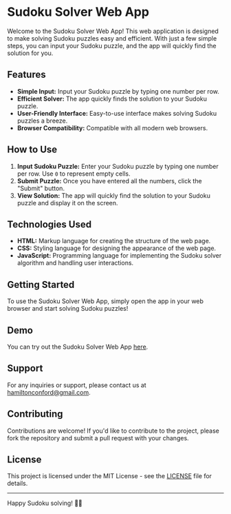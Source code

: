# Sudoku Solver Web App

Welcome to the Sudoku Solver Web App! This web application is designed to make solving Sudoku puzzles easy and efficient. With just a few simple steps, you can input your Sudoku puzzle, and the app will quickly find the solution for you.

## Features

- **Simple Input:** Input your Sudoku puzzle by typing one number per row.
- **Efficient Solver:** The app quickly finds the solution to your Sudoku puzzle.
- **User-Friendly Interface:** Easy-to-use interface makes solving Sudoku puzzles a breeze.
- **Browser Compatibility:** Compatible with all modern web browsers.

## How to Use

1. **Input Sudoku Puzzle:** Enter your Sudoku puzzle by typing one number per row. Use `0` to represent empty cells.
2. **Submit Puzzle:** Once you have entered all the numbers, click the "Submit" button.
3. **View Solution:** The app will quickly find the solution to your Sudoku puzzle and display it on the screen.

## Technologies Used

- **HTML:** Markup language for creating the structure of the web page.
- **CSS:** Styling language for designing the appearance of the web page.
- **JavaScript:** Programming language for implementing the Sudoku solver algorithm and handling user interactions.

## Getting Started

To use the Sudoku Solver Web App, simply open the app in your web browser and start solving Sudoku puzzles!

## Demo

You can try out the Sudoku Solver Web App [here](https://sudoku-ham.netlify.app/).

## Support

For any inquiries or support, please contact us at [hamiltonconford@gmail.com](mailto:hamiltonconford@gmail.com).

## Contributing

Contributions are welcome! If you'd like to contribute to the project, please fork the repository and submit a pull request with your changes.

## License

This project is licensed under the MIT License - see the [LICENSE](LICENSE) file for details.

---

Happy Sudoku solving! 🧩✨

